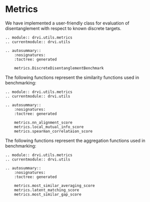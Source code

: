 # Metrics

We have implemented a user-friendly class for evaluation of disentanglement with respect to known discrete targets.

```{eval-rst}
.. module:: drvi.utils.metrics
.. currentmodule:: drvi.utils

.. autosummary::
    :nosignatures:
    :toctree: generated

    metrics.DiscreteDisentanglementBenchmark
```

The following functions represent the similarity functions used in benchmarking:

```{eval-rst}
.. module:: drvi.utils.metrics
.. currentmodule:: drvi.utils

.. autosummary::
    :nosignatures:
    :toctree: generated

    metrics.nn_alignment_score
    metrics.local_mutual_info_score
    metrics.spearman_correlataion_score
```

The following functions represent the aggregation functions used in benchmarking:

```{eval-rst}
.. module:: drvi.utils.metrics
.. currentmodule:: drvi.utils

.. autosummary::
    :nosignatures:
    :toctree: generated

    metrics.most_similar_averaging_score
    metrics.latent_matching_score
    metrics.most_similar_gap_score
```
